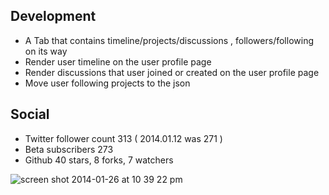Development
--------------

- A Tab that contains timeline/projects/discussions , followers/following on its way
- Render user timeline on the user profile page
- Render discussions that user joined or created on the user profile page
- Move user following projects to the json

Social
------------

- Twitter follower count 313 ( 2014.01.12 was 271 )
- Beta subscribers 273
- Github 40 stars, 8 forks, 7 watchers

![screen shot 2014-01-26 at 10 39 22 pm](https://f.cloud.github.com/assets/144385/2005136/6a505584-86d2-11e3-921a-40a2d58bdb91.png)
